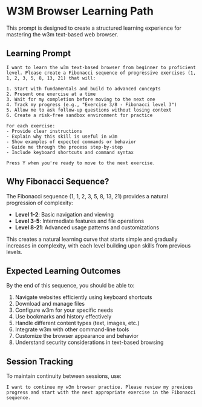 # W3M Browser Learning Path

This prompt is designed to create a structured learning experience for mastering the w3m text-based web browser.

## Learning Prompt

```
I want to learn the w3m text-based browser from beginner to proficient level. Please create a Fibonacci sequence of progressive exercises (1, 1, 2, 3, 5, 8, 13, 21) that will:

1. Start with fundamentals and build to advanced concepts
2. Present one exercise at a time
3. Wait for my completion before moving to the next one
4. Track my progress (e.g., "Exercise 3/8 - Fibonacci level 3")
5. Allow me to ask follow-up questions without losing context
6. Create a risk-free sandbox environment for practice

For each exercise:
- Provide clear instructions
- Explain why this skill is useful in w3m
- Show examples of expected commands or behavior
- Guide me through the process step-by-step
- Include keyboard shortcuts and command syntax

Press Y when you're ready to move to the next exercise.
```

## Why Fibonacci Sequence?

The Fibonacci sequence (1, 1, 2, 3, 5, 8, 13, 21) provides a natural progression of complexity:

- **Level 1-2**: Basic navigation and viewing
- **Level 3-5**: Intermediate features and file operations
- **Level 8-21**: Advanced usage patterns and customizations

This creates a natural learning curve that starts simple and gradually increases in complexity, with each level building upon skills from previous levels.

## Expected Learning Outcomes

By the end of this sequence, you should be able to:

1. Navigate websites efficiently using keyboard shortcuts
2. Download and manage files
3. Configure w3m for your specific needs
4. Use bookmarks and history effectively
5. Handle different content types (text, images, etc.)
6. Integrate w3m with other command-line tools
7. Customize the browser appearance and behavior
8. Understand security considerations in text-based browsing

## Session Tracking

To maintain continuity between sessions, use:

```
I want to continue my w3m browser practice. Please review my previous progress and start with the next appropriate exercise in the Fibonacci sequence.
```
